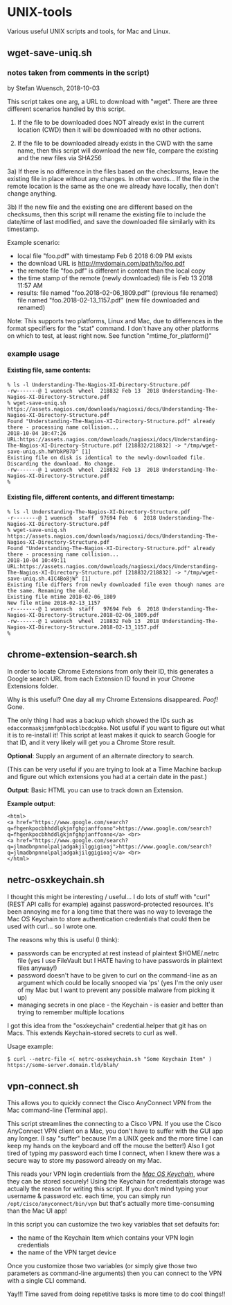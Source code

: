 # UNIX-tools

Various useful UNIX scripts and tools, for Mac and Linux.



## wget-save-uniq.sh

### notes taken from comments in the script)

by Stefan Wuensch, 2018-10-03

This script takes one arg, a URL to download with "wget".
There are three different scenarios handled by this script.

1) If the file to be downloaded does NOT already exist in the
current location (CWD) then it will be downloaded with no other actions.

2) If the file to be downloaded already exists in the CWD with the same name,
then this script will download the new file, compare the existing and the
new files via SHA256

3a) If there is no difference in the files based on the checksums,
leave the existing file in place without any changes. In other words...
If the file in the remote location is the same as the one we already have
locally, then don't change anything.

3b) If the new file and the existing one are different based on the checksums,
then this script will rename the existing file to include the date/time
of last modified, and save the downloaded file similarly with its timestamp.

Example scenario:
- local file "foo.pdf" with timestamp Feb 6 2018 6:09 PM exists
- the download URL is http://mydomain.com/path/to/foo.pdf
- the remote file "foo.pdf" is different in content than the local copy
- the time stamp of the remote (newly downloaded) file is Feb 13 2018 11:57 AM
- results:
     file named "foo.2018-02-06_1809.pdf" (previous file renamed)
     file named "foo.2018-02-13_1157.pdf" (new file downloaded and renamed)

Note: This supports two platforms, Linux and Mac, due to differences in the
format specifiers for the "stat" command. I don't have any other platforms
on which to test, at least right now. See function "mtime_for_platform()"



### example usage



#### Existing file, same contents:

```
% ls -l Understanding-The-Nagios-XI-Directory-Structure.pdf
-rw-------@ 1 wuensch  wheel  218832 Feb 13  2018 Understanding-The-Nagios-XI-Directory-Structure.pdf
% wget-save-uniq.sh https://assets.nagios.com/downloads/nagiosxi/docs/Understanding-The-Nagios-XI-Directory-Structure.pdf
Found "Understanding-The-Nagios-XI-Directory-Structure.pdf" already there - processing name collision...
2018-10-04 10:47:26 URL:https://assets.nagios.com/downloads/nagiosxi/docs/Understanding-The-Nagios-XI-Directory-Structure.pdf [218832/218832] -> "/tmp/wget-save-uniq.sh.hWYbkPB7D" [1]
Existing file on disk is identical to the newly-downloaded file. Discarding the download. No change.
-rw-------@ 1 wuensch  wheel  218832 Feb 13  2018 Understanding-The-Nagios-XI-Directory-Structure.pdf
%
```


#### Existing file, different contents, and different timestamp:

```
% ls -l Understanding-The-Nagios-XI-Directory-Structure.pdf
-r--------@ 1 wuensch  staff  97694 Feb  6  2018 Understanding-The-Nagios-XI-Directory-Structure.pdf
% wget-save-uniq.sh https://assets.nagios.com/downloads/nagiosxi/docs/Understanding-The-Nagios-XI-Directory-Structure.pdf
Found "Understanding-The-Nagios-XI-Directory-Structure.pdf" already there - processing name collision...
2018-10-04 10:49:11 URL:https://assets.nagios.com/downloads/nagiosxi/docs/Understanding-The-Nagios-XI-Directory-Structure.pdf [218832/218832] -> "/tmp/wget-save-uniq.sh.4IC4Bo8jW" [1]
Existing file differs from newly downloaded file even though names are the same. Renaming the old.
Existing file mtime 2018-02-06_1809
New file mtime 2018-02-13_1157
-r--------@ 1 wuensch  staff   97694 Feb  6  2018 Understanding-The-Nagios-XI-Directory-Structure.2018-02-06_1809.pdf
-rw-------@ 1 wuensch  wheel  218832 Feb 13  2018 Understanding-The-Nagios-XI-Directory-Structure.2018-02-13_1157.pdf
%
```








## chrome-extension-search.sh

In order to locate Chrome Extensions from only their ID, this generates a Google search URL from each Extension ID found in your Chrome Extensions folder.

Why is this useful? One day all my Chrome Extensions disappeared. _Poof!_ Gone.

The only thing I had was a backup which showed the IDs such as `edacconmaakjimmfgnblocblbcdcpbko`. Not useful if you want to figure out what it is to re-install it! This script at least makes it quick to search Google for that ID, and it very likely will get you a Chrome Store result.

__Optional__: Supply an argument of an alternate directory to search.

(This can be very useful if you are trying to look at a Time Machine backup and figure out which extensions you had at a certain date in the past.)

__Output__: Basic HTML you can use to track down an Extension.

__Example output__:
```
<html>
<a href="https://www.google.com/search?q=fhgenkpocbhhddlgkjnfghpjanffonno">https://www.google.com/search?q=fhgenkpocbhhddlgkjnfghpjanffonno</a> <br>
<a href="https://www.google.com/search?q=jlmadbnpnnolpaljadgakjilggigioaj">https://www.google.com/search?q=jlmadbnpnnolpaljadgakjilggigioaj</a> <br>
</html>
```



## netrc-osxkeychain.sh

I thought this might be interesting / useful... I do lots of stuff with "curl" (REST API calls for example) against password-protected resources. It's been annoying me for a long time that there was no way to leverage the Mac OS Keychain to store authentication credentials that could then be used with curl... so I wrote one.

The reasons why this is useful (I think):
- passwords can be encrypted at rest instead of plaintext $HOME/.netrc file (yes I use FileVault but I HATE having to have passwords in plaintext files anyway!)
- password doesn't have to be given to curl on the command-line as an argument which could be locally snooped via 'ps'  (yes I'm the only user of my Mac but I want to prevent any possible malware from picking it up)
- managing secrets in one place - the Keychain - is easier and better than trying to remember multiple locations

I got this idea from the "osxkeychain" credential.helper that git has on Macs. This extends Keychain-stored secrets to curl as well.

Usage example:

```$ curl --netrc-file <( netrc-osxkeychain.sh "Some Keychain Item" ) https://some-server.domain.tld/blah/```




## vpn-connect.sh

This allows you to quickly connect the Cisco AnyConnect VPN from the Mac command-line (Terminal app).

This script streamlines the connecting to a Cisco VPN. If you use the Cisco AnyConnect VPN client on a Mac,
you don't have to suffer with the GUI app any longer. (I say "suffer" because I'm a UNIX geek and the more
time I can keep my hands on the keyboard and off the mouse the better!) Also I got tired of typing my password
each time I connect, when I knew there was a secure way to store my password already on my Mac.

This reads your VPN login credentials from the *<a href="https://support.apple.com/kb/PH20093">Mac OS Keychain</a>*,
where they can be stored securely! Using the Keychain for credentials storage was actually the reason for
writing this script. If you don't mind typing your username & password etc. each time, you can simply run
`/opt/cisco/anyconnect/bin/vpn` but that's actually more time-consuming than the Mac UI app!

In this script you can customize the two key variables that set defaults for:
- the name of the Keychain Item which contains your VPN login credentials
- the name of the VPN target device

Once you customize those two variables (or simply give those two parameters as command-line arguments) then
you can connect to the VPN with a single CLI command.

Yay!!! Time saved from doing repetitive tasks is more time to do cool things!!
